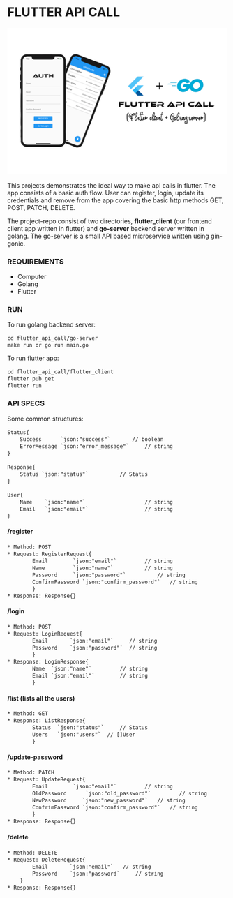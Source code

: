 # FLUTTER API CALL

![Register Screen](https://github.com/parikshitg/flutter_api_call/blob/master/flutter_client/assets/images/flutter_api_call.png)

This projects demonstrates the ideal way to make api calls in flutter. The app consists of a basic auth flow. User can register, login, update its credentials and remove from the app covering the basic http methods GET, POST, PATCH, DELETE.

The project-repo consist of two directories, **flutter_client** (our frontend client app written in flutter) and **go-server** backend server written in golang. The go-server is a small API based microservice written using gin-gonic.


### REQUIREMENTS
*  Computer
*  Golang 
*  Flutter

### RUN
To run golang backend server:

```
cd flutter_api_call/go-server
make run or go run main.go  
```

To run flutter app:
 
```
cd flutter_api_call/flutter_client
flutter pub get
flutter run
```
	
### API SPECS
Some common structures:

```
Status{
	Success      `json:"success"`		// boolean
	ErrorMessage `json:"error_message"` 	// string
}

Response{
	Status `json:"status"` 			// Status
}

User{
	Name    `json:"name"`                   // string
	Email 	`json:"email"`                  // string
}

```


#### __/register__ 

```
* Method: POST
* Request: RegisterRequest{
		Email 		 `json:"email"` 		// string
		Name		 `json:"name"`  		// string
		Password	 `json:"password"` 	        // string
		ConfirmPassword `json:"confirm_password"` 	// string
	    }
* Response: Response{}
```

#### __/login__
 
```
* Method: POST
* Request: LoginRequest{
		Email	    `json:"email"`     // string
		Password    `json:"password"`  // string
		}
* Response: LoginResponse{
		Name  `json:"name"` 	 	// string
		Email `json:"email"` 	 	// string
		}
```

#### __/list__ (lists all the users)

```
* Method: GET
* Response: ListResponse{
		Status  `json:"status"` 	// Status
		Users   `json:"users"` 	// []User
	    }
```

#### __/update-password__

```
* Method: PATCH
* Request: UpdateRequest{
		Email 		 `json:"email"` 		// string
		OldPassword 	 `json:"old_password"`         // string
		NewPassword     `json:"new_password"` 	// string
		ConfrimPassword `json:"confirm_password"` 	// string
		}
* Response: Response{}
```

#### __/delete__

```
* Method: DELETE
* Request: DeleteRequest{
		Email 	    `json:"email"` 	 // string
		Password    `json:"password` 	 // string
	}
* Response: Response{}
```
